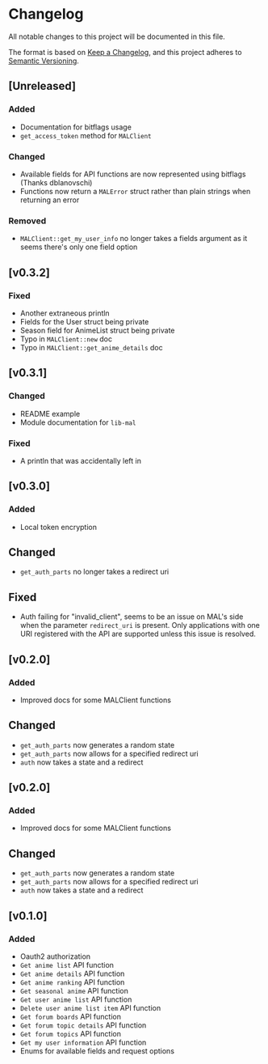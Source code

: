 # Changelog

All notable changes to this project will be documented in this file.

The format is based on [Keep a Changelog](https://keepachangelog.com/en/1.0.0/),
and this project adheres to [Semantic Versioning](https://semver.org/spec/v2.0.0.html).

## [Unreleased]

### Added

- Documentation for bitflags usage
- `get_access_token` method for `MALClient`

### Changed

- Available fields for API functions are now represented using bitflags (Thanks dblanovschi)
- Functions now return a `MALError` struct rather than plain strings when returning an error

### Removed

- `MALClient::get_my_user_info` no longer takes a fields argument as it seems there's only one field option

## [v0.3.2]

### Fixed

- Another extraneous println
- Fields for the User struct being private
- Season field for AnimeList struct being private
- Typo in `MALClient::new` doc
- Typo in `MALClient::get_anime_details` doc

## [v0.3.1]

### Changed

- README example
- Module documentation for `lib-mal`

### Fixed

- A println that was accidentally left in

## [v0.3.0]

### Added

- Local token encryption

## Changed

- `get_auth_parts` no longer takes a redirect uri

## Fixed

- Auth failing for "invalid_client", seems to be an issue on MAL's side when the parameter `redirect_uri` is present. Only applications with one URI registered with the API are supported unless this issue is resolved.

## [v0.2.0]

### Added

- Improved docs for some MALClient functions

## Changed

- `get_auth_parts` now generates a random state
- `get_auth_parts` now allows for a specified redirect uri
- `auth` now takes a state and a redirect

## [v0.2.0]

### Added

- Improved docs for some MALClient functions

## Changed

- `get_auth_parts` now generates a random state
- `get_auth_parts` now allows for a specified redirect uri
- `auth` now takes a state and a redirect

## [v0.1.0]

### Added

- Oauth2 authorization
- `Get anime list` API function
- `Get anime details` API function
- `Get anime ranking` API function
- `Get seasonal anime` API function
- `Get user anime list` API function
- `Delete user anime list item` API function
- `Get forum boards` API function
- `Get forum topic details` API function
- `Get forum topics` API function
- `Get my user information` API function
- Enums for available fields and request options
